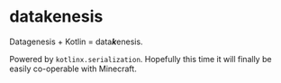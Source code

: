 # datakenesis
Datagenesis + Kotlin = data***k***enesis.

Powered by `kotlinx.serialization`. Hopefully this time it will finally be easily co-operable with Minecraft.